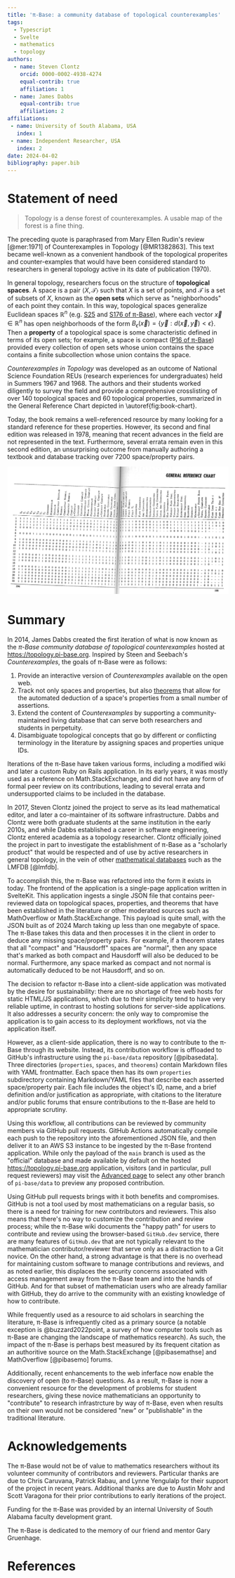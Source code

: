 ```yaml
---
title: 'π-Base: a community database of topological counterexamples'
tags:
  - Typescript
  - Svelte
  - mathematics
  - topology
authors:
  - name: Steven Clontz
    orcid: 0000-0002-4938-4274
    equal-contrib: true
    affiliation: 1
  - name: James Dabbs
    equal-contrib: true
    affiliation: 2
affiliations:
 - name: University of South Alabama, USA
   index: 1
 - name: Independent Researcher, USA
   index: 2
date: 2024-04-02
bibliography: paper.bib
---
```


# Statement of need

> Topology is a dense forest of counterexamples. A usable map of the forest is a fine thing.

The preceding quote is paraphrased from Mary Ellen Rudin's review
[@mer:1971] of Counterexamples in Topology [@MR1382863]. This text
became well-known as a convenient handbook of the topological properites
and counter-examples that would have been considered standard to
researchers in general topology active in its date
of publication (1970).

In general topology, researchers focus on the structure of **topological
spaces**. A space is a pair $\langle X,\mathcal T\rangle$ such that
$X$ is a set of points, and $\mathcal T$ is a set of subsets of $X$,
known as the **open sets** which serve as "neighborhoods" of each
point they contain. In this way, topological spaces generalize
Euclidean spaces $\mathbb R^n$ (e.g. 
[S25](https://topology.pi-base.org/spaces/S000025) and 
[S176 of π-Base](https://topology.pi-base.org/spaces/S000176)), 
where each vector
$\vec x\in\mathbb R^n$ has open neighborhoods of the form
$B_\epsilon(\vec x)=\{\vec y:d(\vec x,\vec y)< \epsilon\}$. Then
a **property** of a topological space is some characteristic defined
in terms of its open sets; for example, a space is compact
([P16 of π-Base](https://topology.pi-base.org/properties/P000016))
provided every collection of open sets whose union contains the space
contains a finite subcollection whose union contains the space.

*Counterexamples in Topology* was developed as an outcome of
National Science Foundation REUs (research experiences for undergraduates)
held in Summers 1967 and 1968. The authors and their students worked
diligently to survey the field and provide a comprehensive crosslisting
of over 140 topological spaces and 60 topological properties, summarized
in the General Reference Chart depicted in \autoref{fig:book-chart}.

Today, the book remains a well-referenced resource by many looking
for a standard reference for these properties. However, its second
and final edition was released in 1978, meaning that recent advances
in the field are not represented in the text. Furthermore, several
errata remain even in this second edition, an unsurprising outcome from 
manually authoring a textbook and database tracking over 7200
space/property pairs.

![Steen and Seebach's print database of topological spaces and properties.\label{fig:book-chart}](book-chart.png)

# Summary

In 2014, James Dabbs created the first iteration of what is now
known as the *π-Base community database of topological counterexamples*
hosted at <https://topology.pi-base.org>. Inspired by Steen and Seebach's
*Counterexamples*, the goals of π-Base were as follows:

1. Provide an interactive version of *Counterexamples* available on
the open web.
2. Track not only spaces and properties, but also
[theorems](https://topology.pi-base.org/theorems) that
allow for the automated deduction of a space's properties from
a small number of assertions.
3. Extend the content of *Counterexamples* by supporting a 
community-maintained living database that can
serve both researchers and students in perpetuity.
4. Disambiguate topological concepts that go by different
or conflicting terminology in the literature by assigning
spaces and properties unique IDs.

Iterations of the π-Base have taken various forms, including
a modified wiki and later a custom Ruby on Rails application.
In its early years, it was mostly used as a reference on
Math.StackExchange, and did not have any form of formal peer review
on its contributions, leading to several errata and undersupported
claims to be included in the database.

In 2017, Steven Clontz joined the project to serve as its
lead mathematical editor, and later a co-maintainer of its
software infrastructure. Dabbs and Clontz were both graduate
students at the same institution in the early 2010s,
and while Dabbs established a career in software
engineering, Clontz entered academia as a topology researcher.
Clontz officially joined the project in part to investigate
the establishment of π-Base as a "scholarly product" that would
be respected and of use by active researchers in general topology,
in the vein of other [mathematical databases](https://mathbases.org/)
such as the LMFDB [@lmfdb].

To accomplish this, the π-Base was refactored into the form it exists
in today. The frontend of the application is a single-page application
written in SvelteKit. This application ingests a single JSON file that
contains peer-reviewed data on topological spaces, properties, and
theorems that have been established in the literature or other moderated
sources such as MathOverflow or Math.StackExchange. This payload is
quite small, with the JSON built as of 2024 March taking up less than
one megabyte of space. The π-Base takes this data and then processes
it in the client in order to deduce any missing space/property pairs.
For example, if a theorem states that all "compact" and "Hausdorff" spaces
are "normal", then any space that's marked as both compact and Hausdorff
will also be deduced to be normal. Furthermore, any space marked as
compact and not normal is automatically deduced to be not Hausdorff,
and so on.

The decision to refactor π-Base into a client-side application was
motivated by the desire for sustainability:
there are no shortage of free web hosts for static HTML/JS applications,
which due to their simplicity tend to have very reliable uptime, in
contrast to hosting solutions for server-side applications. It also
addresses a security concern: the only way to compromise the application
is to gain access to its deployment workflows, not via the application
itself.

However, as a client-side application, there is no way to contribute to the
π-Base through its website. Instead, its contribution workflow is
offloaded to GitHub's infrastructure using the `pi-base/data`
repository [@pibasedata]. Three directories (`properties`, `spaces`,
and `theorems`) contain Markdown files with YAML frontmatter. Each
space then has its own `properties` subdirectory containing Markdown/YAML
files that describe each asserted space/property pair. Each file
includes the object's ID, name, and a brief definition and/or justification
as appropriate, with citations to the literature and/or public forums
that ensure contributions to the π-Base are held to appropriate scrutiny.

Using this workflow, all
contributions can be reviewed by community members via GitHub pull 
requests. GitHub Actions automatically compile each push to the
repository into the aforementioned JSON file, and then deliver it
to an AWS S3 instance to be ingested by the π-Base frontend application.
While only the payload of the `main` branch is used as the "official"
database and made available by default on the hosted
<https://topology.pi-base.org> application, visitors (and in particular,
pull request reviewers) may visit the
[Advanced page](https://topology.pi-base.org/dev) to select any other
branch of `pi-base/data` to preview any proposed contribution.

Using GitHub pull requests brings with it both benefits and compromises.
GitHub is not a tool used by most mathematicians on a regular basis, so there
is a need for training for new contributors and reviewers. This also means
that there's no way to customize the contribution and review process; while
the π-Base wiki documents the "happy path" for users to contribute and review using
the browser-based `GitHub.dev` service, there are many features of `GitHub.dev`
that are not typically relevant to the mathematician contributor/reviewer
that serve only as a distraction to a Git novice.
On the other hand, a strong advantage is that there is no overhead for
maintaining custom software to manage contributions and reviews, and as noted
earlier, this displaces the security concerns associated with access management
away from the π-Base team and into the hands of GitHub. And for that subset of
mathematician users who are already familiar with GitHub, they do arrive
to the community with an existing knowledge of how to contribute.

While frequently used as a resource to aid scholars
in searching the literature, π-Base is infrequently cited as a primary
source
(a notable exception is @buzzard2022point, a survey of how
computer tools such as π-Base
are changing the landscape of mathematics research).
As such, the impact of the π-Base is perhaps best measured by its 
frequent citation as an authoritive source on the
Math.StackExchange [@pibasemathse] and MathOverflow [@pibasemo] forums.

Additionally, recent enhancements to the web inferface now enable the
discovery of open (to π-Base) questions. As a result, π-Base
is now a convenient resource for the
development of problems for student researchers, giving these novice
mathematicians an opportunity to "contribute" to research infrastrcture by
way of π-Base, even when results on their own would not be considered "new"
or "publishable" in the traditional literature.

<!-- # Citations

Citations to entries in paper.bib should be in
[rMarkdown](http://rmarkdown.rstudio.com/authoring_bibliographies_and_citations.html)
format.

If you want to cite a software repository URL (e.g. something on GitHub without a preferred
citation) then you can do it with the example BibTeX entry below for @fidgit.

For a quick reference, the following citation commands can be used:
- `@author:2001`  ->  "Author et al. (2001)"
- `[@author:2001]` -> "(Author et al., 2001)"
- `[@author1:2001; @author2:2001]` -> "(Author1 et al., 2001; Author2 et al., 2002)"

# Figures

Figures can be included like this:
![Caption for example figure.\label{fig:example}](figure.png)
and referenced from text using \autoref{fig:example}.

Figure sizes can be customized by adding an optional second parameter:
![Caption for example figure.](figure.png){ width=20% } -->

# Acknowledgements

The π-Base would not be of value to mathematics researchers without its
volunteer community of contributors and reviewers. Particular thanks
are due to Chris Caruvana, Patrick Rabau, and Lynne Yengulalp for their
support of the project in recent years. Additional thanks are due to
Austin Mohr and Scott Varagona for their prior contributions to early
iterations of the project.

Funding for the π-Base was provided by an internal University of South
Alabama faculty development grant.

The π-Base is dedicated to the memory of our friend and mentor
Gary Gruenhage.


# References